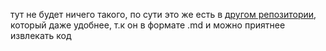 тут не будет ничего такого, по сути это же есть в [другом репозитории](https://github.com/vrshgnick/obsidian/tree/main/bd_sql), который даже удобнее, т.к он в формате .md и можно приятнее извлекать код
